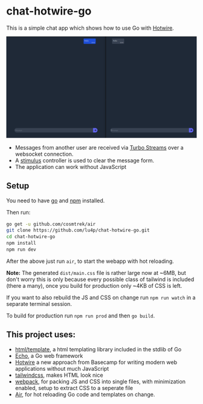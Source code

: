 # chat-hotwire-go
This is a simple chat app which shows how to use Go with [Hotwire](https://hotwire.dev/).

![demo](demo.png)

- Messages from another user are received via [Turbo Streams](https://turbo.hotwire.dev/reference/streams) over a websocket connection.
- A [stimulus](https://stimulus.hotwire.dev/) controller is used to clear the message form.
- The application can work without JavaScript 

## Setup
You need to have [go](https://golang.org/dl/) and [npm](https://docs.npmjs.com/downloading-and-installing-node-js-and-npm) installed.

Then run:
```sh
go get -u github.com/cosmtrek/air
git clone https://github.com/lu4p/chat-hotwire-go.git
cd chat-hotwire-go
npm install
npm run dev
```

After the above just run `air`, to start the webapp with hot reloading.

**Note:** The generated `dist/main.css` file is rather large now at ~6MB, but don't worry this is only because every possible class of tailwind is included (there a many), once you build for production only ~4KB of CSS is left.

If you want to also rebuild the JS and CSS on change run `npm run watch` in a separate terminal session.

To build for production run `npm run prod` and then `go build`.

## This project uses:
- [html/template](https://pkg.go.dev/html/template), a html templating library included in the stdlib of Go
- [Echo](https://echo.labstack.com/), a Go web framework
- [Hotwire](https://hotwire.dev/) a new approach from Basecamp for writing modern web applications without much JavaScript
- [tailwindcss](https://tailwindcss.com/), makes HTML look nice
- [webpack](https://webpack.js.org/), for packing JS and CSS into single files, with minimization enabled, setup to extract CSS to a seperate file 
- [Air](https://github.com/cosmtrek/air), for hot reloading Go code and templates on change.
